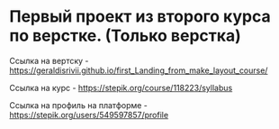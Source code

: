 # Первый проект из второго курса по верстке. (Только верстка)

Ссылка на вертску - https://geraldisrivii.github.io/first_Landing_from_make_layout_course/

Ссылка на курс - https://stepik.org/course/118223/syllabus

Ссылка на профиль на платформе - https://stepik.org/users/549597857/profile
